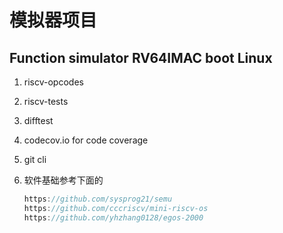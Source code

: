 # 模拟器项目

## Function simulator RV64IMAC boot Linux

1. riscv-opcodes

2. riscv-tests

3. difftest

4. codecov.io for code coverage

5. git cli

6. 软件基础参考下面的

    ```c++
    https://github.com/sysprog21/semu
    https://github.com/cccriscv/mini-riscv-os
    https://github.com/yhzhang0128/egos-2000
    ```

    

